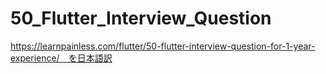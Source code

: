# 50_Flutter_Interview_Question
https://learnpainless.com/flutter/50-flutter-interview-question-for-1-year-experience/　を日本語訳
